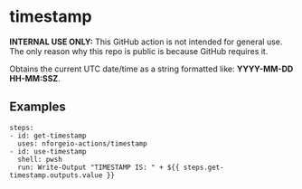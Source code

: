# timestamp

**INTERNAL USE ONLY:** This GitHub action is not intended for general use.  The only reason why this repo is public is because GitHub requires it.

Obtains the current UTC date/time as a string formatted like: **YYYY-MM-DD HH-MM:SSZ**.

## Examples

```
steps:
- id: get-timestamp
  uses: nforgeio-actions/timestamp 
- id: use-timestamp
  shell: pwsh
  run: Write-Output "TIMESTAMP IS: " + ${{ steps.get-timestamp.outputs.value }}
```
